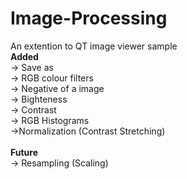 # Image-Processing

An extention to QT image viewer sample<br>
<b>Added</b><br>
 -> Save as<br>
 -> RGB colour filters<br>
 -> Negative of a image<br>
 -> Bighteness<br>
 -> Contrast<br>
 -> RGB Histograms<br>
 ->Normalization (Contrast Stretching)<br>
<br>
<b>Future </b><br>
 -> Resampling (Scaling)<br>

